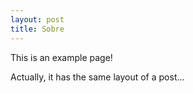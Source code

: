 ```yaml
---
layout: post
title: Sobre
---
```


This is an example page!

Actually, it has the same layout of a post...
